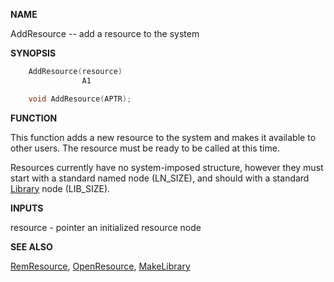 
**NAME**

AddResource -- add a resource to the system

**SYNOPSIS**

```c
    AddResource(resource)
                A1

    void AddResource(APTR);

```
**FUNCTION**

This function adds a new resource to the system and makes it
available to other users.  The resource must be ready to be called
at this time.

Resources currently have no system-imposed structure, however they
must start with a standard named node (LN_SIZE), and should with
a standard [Library](_OOYC) node (LIB_SIZE).

**INPUTS**

resource - pointer an initialized resource node

**SEE ALSO**

[RemResource](RemResource), [OpenResource](OpenResource), [MakeLibrary](MakeLibrary)
